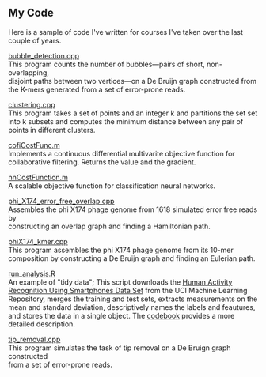 ## My Code

Here is a sample of code I've written for courses I've taken over the last 
couple of years.

[bubble_detection.cpp](http://github.com/rydcormier)  
This program counts the number of bubbles&#8212;pairs of short, non-overlapping,  
disjoint paths between two vertices&#8212;on a De Bruijn graph constructed from   
the K-mers generated from a set of error-prone reads.

[clustering.cpp](http://github.com/rydcormier)  
This program takes a set of points and an integer k and partitions the set
set into k subsets and computes the minimum distance between any pair of
points in different clusters.

[cofiCostFunc.m](http://github.com/rydcormier)  
Implements a continuous differential multivarite objective function for 
collaborative filtering. Returns the value and the gradient. 

[nnCostFunction.m](http://github.com/rydcormier)  
A scalable objective function for classification neural networks. 

[phi_X174_error_free_overlap.cpp](https://github.com/rydcormier/)   
Assembles the phi X174 phage genome from 1618 simulated error free reads by   
constructing an overlap graph and finding a Hamiltonian path.

[phiX174_kmer.cpp](https://github.com/rydcormier)    
This program assembles the phi X174 phage genome from its 10-mer composition
by constructing a De Bruijn graph and finding an Eulerian path. 

[run_analysis.R](https://github.com/rydcormier)  
An example of "tidy data"; This script downloads the 
[Human Activity Recognition Using Smartphones Data Set]("https://d396qusza40orc.cloudfront.net/getdata%2Fprojectfiles%2FUCI%20HAR%20Dataset.zip") from the UCI Machine Learning Repository, merges the training and test
sets, extracts measurements on the mean and standard deviation, descriptively
names the labels and feautures, and stores the data in a single object. The
[codebook](https://github.com/rydcormier) provides a more detailed description. 

[tip_removal.cpp](https://github.com/rydcormier)  
This program simulates the task of tip removal on a De Bruign graph constructed   
from a set of error-prone reads.
